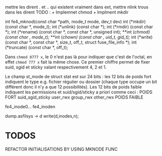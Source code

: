 mettre les dirent . et .. qui existent vraiment dans ext, mettre nlink
trous dans les dirent
TODO : + Implemnet chmod
       + Implment mkdir

int fe4_mknod(const char *path, mode_t mode, dev_t dev)
int (*mkdir) (const char *, mode_t);
int (*unlink) (const char *);
int (*rmdir) (const char *);
int (*rename) (const char *, const char *, unsigned int);
**int (*chmod) (const char *, mode_t);**
**int (*chown) (const char *, uid_t, gid_t);**
int (*write) (const char *, const char *, size_t, off_t, struct fuse_file_info *);
int (*truncate) (const char *, off_t);




Dans `chmod 0777 x`, le 0 n'est pas là pour indiquer que c'est de l'octal, en effet `chmod 777 x` fait la même chose. Ce premier chiffre permet de fixer suid, sgid et sticky valant respectivement 4, 2 et 1.

Le champ st_mode de struct stat est sur 24 bits : les 12 bits de poids fort indiquent le type e.g. fichier régulier ou dossier (chaque type occupe un bit différent donc il n'y a que 12 possibilités). Les 12 bits de poids faible indiquent les permissions et suid/sgid/sticky a priori comme ceci : POIDS FORT suid_sgid_sticky user_rwx group_rwx other_rwx POIDS FAIBLE




fe4_inode0... fe4_inoden

dump.asfilsys -> d
write(d,inodes,n);

# TODOS
REFACTOR INITIALISATIONS BY USING MKNODE FUNC